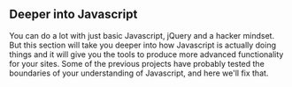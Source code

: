 ## Deeper into Javascript

You can do a lot with just basic Javascript, jQuery and a hacker mindset.  But this section will take you deeper into how Javascript is actually doing things and it will give you the tools to produce more advanced functionality for your sites.  Some of the previous projects have probably tested the boundaries of your understanding of Javascript, and here we'll fix that.

